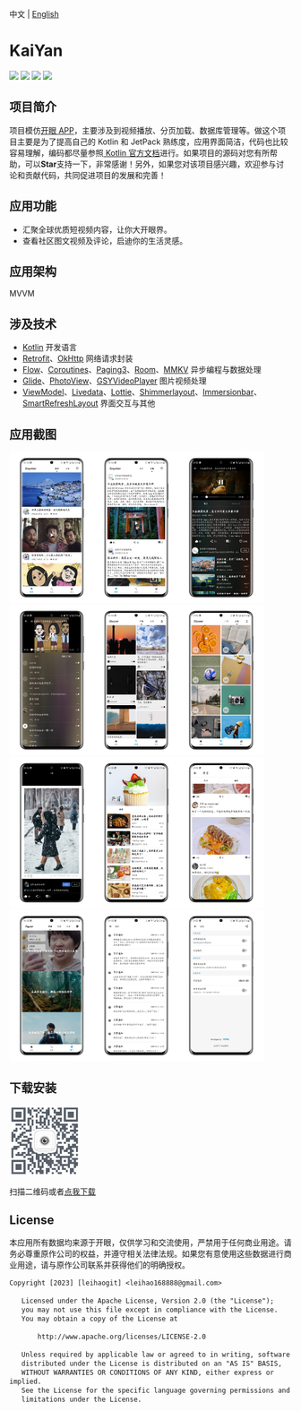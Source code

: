 中文 | [English](README-en.md)

# KaiYan
[![](https://img.shields.io/badge/language%20-%20kotlin%20-%20purple)][1]
[![](https://img.shields.io/badge/License-Apache%202.0-1d7fbf.svg?style=flat)][20]
[![](https://img.shields.io/badge/API-26%2B-52c82d.svg?style=flat)][21]
[![](https://img.shields.io/badge/GitHub-leihaogit-5674dd.svg?style=flat?style=flat-square&logo=GitHub)][22]

## 项目简介
项目模仿[开眼 APP][18]，主要涉及到视频播放、分页加载、数据库管理等。做这个项目主要是为了提高自己的 Kotlin 和 JetPack 熟练度，应用界面简洁，代码也比较容易理解，编码都尽量参照[ Kotlin 官方文档][1]进行。如果项目的源码对您有所帮助，可以**Star**支持一下，非常感谢！另外，如果您对该项目感兴趣，欢迎参与讨论和贡献代码，共同促进项目的发展和完善！

## 应用功能
- 汇聚全球优质短视频内容，让你大开眼界。
- 查看社区图文视频及评论，启迪你的生活灵感。

## 应用架构
MVVM

## 涉及技术
- [Kotlin][1] 开发语言
- [Retrofit][2]、[OkHttp][3] 网络请求封装
- [Flow][4]、[Coroutines][5]、[Paging3][6]、[Room][7]、[MMKV][8] 异步编程与数据处理
- [Glide][9]、[PhotoView][10]、[GSYVideoPlayer][11] 图片视频处理
- [ViewModel][12]、[Livedata][13]、[Lottie][14]、[Shimmerlayout][15]、[Immersionbar][16]、[SmartRefreshLayout][17] 界面交互与其他

## 应用截图
<img src="assets/1.png" width="30%"/><img src="assets/2.png" width="30%"/><img src="assets/3.png" width="30%"/>
<img src="assets/4.png" width="30%"/><img src="assets/5.png" width="30%"/><img src="assets/6.png" width="30%"/>
<img src="assets/7.png" width="30%"/><img src="assets/8.png" width="30%"/><img src="assets/9.png" width="30%"/>
<img src="assets/10.png" width="30%"/><img src="assets/11.png" width="30%"/><img src="assets/12.png" width="30%"/>

## 下载安装
<img src="assets/halkaiyan.png" width="25%"/>

扫描二维码或者[点我下载][19]

## License
本应用所有数据均来源于开眼，仅供学习和交流使用，严禁用于任何商业用途。请务必尊重原作公司的权益，并遵守相关法律法规。如果您有意使用这些数据进行商业用途，请与原作公司联系并获得他们的明确授权。
```
Copyright [2023] [leihaogit] <leihao168888@gmail.com>

   Licensed under the Apache License, Version 2.0 (the "License");
   you may not use this file except in compliance with the License.
   You may obtain a copy of the License at

       http://www.apache.org/licenses/LICENSE-2.0

   Unless required by applicable law or agreed to in writing, software
   distributed under the License is distributed on an "AS IS" BASIS,
   WITHOUT WARRANTIES OR CONDITIONS OF ANY KIND, either express or implied.
   See the License for the specific language governing permissions and
   limitations under the License.
```

[1]:https://www.kotlincn.net
[2]:https://github.com/square/retrofit
[3]:https://github.com/square/okhttp
[4]:https://developer.android.google.cn/reference/androidx/constraintlayout/core/widgets/Flow?hl=en
[5]:https://github.com/Kotlin/kotlinx.coroutines
[6]:https://developer.android.google.cn/topic/libraries/architecture/paging/v3-overview
[7]:https://developer.android.google.cn/jetpack/androidx/releases/room?hl=en
[8]:https://github.com/Tencent/MMKV
[9]:https://github.com/bumptech/glide
[10]:https://github.com/Baseflow/PhotoView
[11]:https://github.com/CarGuo/GSYVideoPlayer
[12]:https://developer.android.google.cn/topic/libraries/architecture/viewmodel?hl=en
[13]:https://developer.android.google.cn/topic/libraries/architecture/livedata?hl=en
[14]:https://github.com/airbnb/lottie-android
[15]:https://github.com/team-supercharge/ShimmerLayout
[16]:https://github.com/gyf-dev/ImmersionBar
[17]:https://github.com/scwang90/SmartRefreshLayout
[18]:https://home.eyepetizer.net/
[19]:https://www.pgyer.com/halkaiyan
[20]:https://opensource.org/licenses/Apache-2.0
[21]:https://android-arsenal.com/api?level=26
[22]:https://github.com/leihaogit

